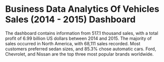 # Business Data Analytics Of Vehicles Sales (2014 - 2015) Dashboard
The dashboard contains information from 517.1 thousand sales, with a total profit of 6.99 billion US dollars between 2014 and 2015. The majority of sales occurred in North America, with 68,111 sales recorded. Most customers preferred sedan sizes, and 85.3% chose automatic cars. Ford, Chevrolet, and Nissan are the top three most popular brands worldwide.
